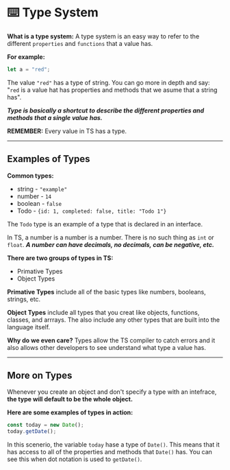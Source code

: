 # ⌨️ Type System

__What is a type system:__ A type system is an easy way to refer to the different `properties` and `functions` that a value has.

__For example:__ 
```ts
let a = "red";
```
The value `"red"` has a type of string. You can go more in depth and say: "`red` is a value hat has properties and methods that we asume that a string has".

**_Type is basically a shortcut to describe the different properties and methods that a single value has._**

__REMEMBER:__ Every value in TS has a type.

---

## Examples of Types

__Common types:__
* string - `"example"`
* number - `14`
* boolean - `false`
* Todo - `{id: 1, completed: false, title: "Todo 1"}`

The `Todo` type is an example of a type that is declared in an interface.

In TS, a number is a number is a number. There is no such thing as `int` or `float`. **_A number can have decimals, no decimals, can be negative, etc._**

__There are two groups of types in TS:__
* Primative Types
* Object Types

__Primative Types__ include all of the basic types like numbers, booleans, strings, etc.

__Object Types__ include all types that you creat like objects, functions, classes, and arrrays. The also include any other types that are built into the language itself.

__Why do we even care?__ Types allow the TS compiler to catch errors and it also allows other developers to see understand what type a value has.

---

## More on Types

Whenever you create an object and don't specify a type with an intefrace, __the type will default to be the whole object.__

__Here are some examples of types in action:__

```ts
const today = new Date();
today.getDate();
```
In this scenerio, the variable `today` hase a type of `Date()`. This means that it has access to all of the properties and methods that `Date()` has. You can see this when dot notation is used to `getDate()`.
















